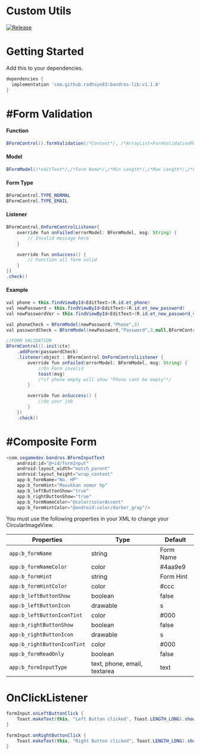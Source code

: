 # Custom Utils

[![Release](https://jitpack.io/v/jitpack/android-example.svg)](https://jitpack.io/#radhsyn83/bandros-lib)

# Getting Started

Add this to your dependencies.

```gradle
dependencies {
  implementation 'com.github.radhsyn83:bandros-lib:v1.1.8'
}
```

# #Form Validation
#### Function
```java
BFormControl().formValidation(/*Context*/, /*ArrayList<FormValidationModel>*/, /*FormValidationListener*/)
```
#### Model
```java
BFormModel(/*editText*/,/*Form Name*/,/*Min Length*/,/*Max Length*/,/*Form Type*/,/*editText(To confirm like re-password)*/)
```
#### Form Type
```java
BFormControl.TYPE_NORMAL
BFormControl.TYPE_EMAIL
```
#### Listener
```java
BFormControl.OnFormControlListener{
    override fun onFailed(errorModel: BFormModel, msg: String) {
        // Invalid message here
    }

    override fun onSuccess() {
        // Function all form valid
    }
})
.check()
```
#### Example

```java
val phone = this.findViewById<EditText>(R.id.et_phone)
val newPassword = this.findViewById<EditText>(R.id.et_new_password)
val newPasswordVer = this.findViewById<EditText>(R.id.et_new_password_verification)

val phoneCheck = BFormModel(newPassword,"Phone",3)
val passwordCheck = BFormModel(newPassword,"Password",3,null,BFormControl.TYPE_NORMAL,newPasswordVer)

//FORM VALIDATION
BFormControl().init(ctx)
    .addForm(passwordCheck)
    .listener(object : BFormControl.OnFormControlListener {
        override fun onFailed(errorModel: BFormModel, msg: String) {
            //On Form invalid
            toast(msg)
            /*if phone empty will show "Phone cant be empty"*/
        }

        override fun onSuccess() {
            //do your job
        }
    })
    .check()
```


# #Composite Form

```java
<com.segamedev.bandros.BFormInputText
    android:id="@+id/formInput"
    android:layout_width="match_parent"
    android:layout_height="wrap_content"
    app:b_formName="No. HP"
    app:b_formHint="Masukkan nomor hp"
    app:b_leftButtonShow="true"
    app:b_rightButtonShow="true"
    app:b_formNameColor="@color/colorAccent"
    app:b_formHintColor="@android:color/darker_gray"/>
```

You must use the following properties in your XML to change your CircularImageView.

| Properties                   | Type                         | Default   |
| ---------------------------- | ---------------------------- | --------- |
| `app:b_formName`             | string                       | Form Name |
| `app:b_formNameColor`        | color                        | #4aa9e9   |
| `app:b_formHint`             | string                       | Form Hint |
| `app:b_formHintColor`        | color                        | #ccc      |
| `app:b_leftButtonShow`       | boolean                      | false     |
| `app:b_leftButtonIcon`       | drawable                     | s         |
| `app:b_leftButtonIconTint`   | color                        | #000      |
| `app:b_rightButtonShow`      | boolean                      | false     |
| `app:b_rightButtonIcon`      | drawable                     | s         |
| `app:b_rightButtonIconTint`  | color                        | #000      |
| `app:b_formReadOnly`         | boolean                      | false     |
| `app:b_formInputType`        | text, phone, email, textarea | text      |

# OnClickListener
```java
formInput.onLeftButtonClick {
    Toast.makeText(this, "Left Button clicked", Toast.LENGTH_LONG).show()
}

formInput.onRightButtonClick {
    Toast.makeText(this, "Right Button clicked", Toast.LENGTH_LONG).show()
}
```
